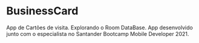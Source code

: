# BusinessCard
App de Cartões de visita.
Explorando o Room DataBase.
App desenvolvido junto com o especialista no Santander Bootcamp Mobile Developer 2021.
